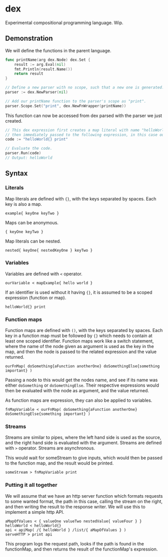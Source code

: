 # dex

Experimental compositional programming language. Wip.

## Demonstration

We will define the functions in the parent language.

```go
func printName(arg dex.Node) dex.Set {
	result := arg.Eval(nil)
	fmt.Println(result.Name())
	return result
}

// Define a new parser with no scope, such that a new one is generated.
parser := dex.NewParser(nil)

// Add our printName function to the parser's scope as "print".
parser.Scope.Set("print", dex.NewFnWrapper(printName))
```

This function can now be accessed from dex parsed with the parser we just created.

```go
// This dex expression first creates a map literal with name "helloWorld", which is
// then immediately passed to the following expression, in this case our print function.
code := "helloWorld{} print"

// Evaluate the code.
parser.Run(code)
// Output: helloWorld
```


## Syntax

### Literals

Map literals are defined with `{}`, with the keys separated by spaces. Each key is also a map.
```
example{ keyOne keyTwo }
```
Maps can be anonymous.
```
{ keyOne keyTwo }
```
Map literals can be nested.
```
nested{ keyOne{ nestedKeyOne } keyTwo }
```

### Variables

Variables are defined with `<` operator.
```
ourVariable < mapExample{ hello world }
```
If an identifier is used without it having `{}`, it is assumed to be a scoped expression (function or map).
```
helloWorld{} print
```

### Function maps

Function maps are defined with `()`, with the keys separated by spaces. Each key in a function map must be followed by `{}` which needs to contain at least one scoped identifier. Function maps work like a switch statement, where the name of the node given as argument is used as the key in the map, and then the node is passed to the related expression and the value returned.

```
ourFnMap( doSomething{aFunction anotherOne} doSomethingElse{something important} )
```
Passing a node to this would get the nodes name, and see if its name was either `doSomething` or `doSomethingElse`. Their respective expressions would then be evaluated with the node as argument, and the value returned.

As function maps are expression, they can also be applied to variables.
```
fnMapVariable < ourFnMap( doSomething{aFunction anotherOne} doSomethingElse{something important} )
```

### Streams

Streams are similar to pipes, where the left hand side is used as the source, and the right hand side is evaluated with the argument. Streams are defined with `>` operator. Streams are asynchronous.

This would wait for someStream to give inputs, which would then be passed to the function map, and the result would be printed.
```
someStream > fnMapVariable print
```


### Putting it all together

We will assume that we have an http server function which formats requests to some wanted format, the path in this case, calling the stream on the right, and then writing the result to the response writer. We will use this to implement a simple http API.

```
aMapOfValues < { valueOne valueTwo nestedValue{ valueFour } }
helloWorld < helloWorld{}
api < apiMap( /{ helloWorld } /list/{ aMapOfValues } )
serveHTTP > print api
```
This program logs the request path, looks if the path is found in the functionMap, and then returns the result of the functionMap's expression.

